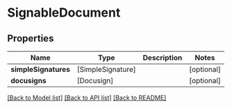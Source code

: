 # SignableDocument

## Properties
Name | Type | Description | Notes
------------ | ------------- | ------------- | -------------
**simpleSignatures** | [SimpleSignature] |  | [optional] 
**docusigns** | [Docusign] |  | [optional] 

[[Back to Model list]](../README.md#documentation-for-models) [[Back to API list]](../README.md#documentation-for-api-endpoints) [[Back to README]](../README.md)


